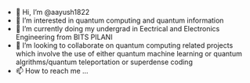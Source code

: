 - 👋 Hi, I’m @aayush1822
- 👀 I’m interested in quantum computing and quantum information
- 🌱 I’m currently doing my undergrad in Eectrical and Electronics Engineering from BITS PILANI
- 💞️ I’m looking to collaborate on quantum computing related projects which involve the use of either quantum machine learning or quantum algrithms/quantum teleportation or superdense coding
- 📫 How to reach me ...

<!---
aayush1822/aayush1822 is a ✨ special ✨ repository because its `README.md` (this file) appears on your GitHub profile.
You can click the Preview link to take a look at your changes.
--->
